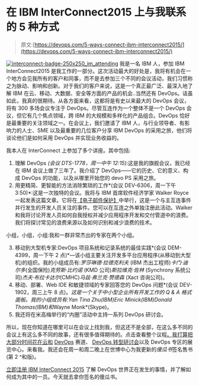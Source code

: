 # 在 IBM InterConnect2015 上与我联系的 5 种方式

> 原文:[https://devops.com/5-ways-connect-ibm-interconnect2015/](https://devops.com/5-ways-connect-ibm-interconnect2015/)

[![interconnect-badge-250x250_im_attending](../Images/44177f9237ad4638de91396dbe443c64.png)](https://devops.com/wp-content/uploads/2015/02/interconnect-badge-250x250_im_attending.jpg) 我是一名 IBM 人，参加 IBM InterConnect2015 是我工作的一部分。这次活动最大的好处是，我将有机会在一个地方会见我所有的客户和同事，而不是去参加三个不同的会议活动，我们习惯称之为脉动、影响和创新。对于我们的客户来说，这是一个真正最广泛、最深入地了解 IBM 在云、移动、大数据、安全等方面的产品的机会..当然还有 DevOps。话虽如此，我真的很期待。从各方面来看，这都将是有史以来最大的 DevOps 会议，将有 300 多场会议专注于 DevOps。尽管互连作为一个整体不是一个 DevOps 会议，但它有几个焦点领域，跨 IBM 的大规模和多样化的产品组合。DevOps 恰好是最重要的关注领域之一。在会议上，我们邀请了 IBM 人，与行业领导者、有影响力的人士、SME 以及最重要的几位客户分享 IBM DevOps 的采用之旅，他们将谈论他们是如何采用 DevOps 并实现业务收益的。

我本人在 InterConnect 上参加了多个讲座。其中包括:

1.  理解 DevOps *(会议 DTS-1778，周一中午 12:15)*:这是我的旗舰会议，我已经在 IBM 会议上做了三年了。我介绍了 DevOps——它的历史、它的意义、构成 DevOps 的功能，以及从哪里开始您的 devo PS 采用之旅。
2.  用更精简、更智能的方法消除繁琐的工作*(会议 DEV-6306，周一下午 3:50)*:这是一次独特的会议。我将与 IBM 首席软件经济学家 Walker Royce 一起发表这篇文章。它将在[【电子邮件保护】](/cdn-cgi/l/email-protection)中举行，这是一个与主互连事件并行发生的开发人员关注的事件。您可以在互连之外单独注册此活动。Walker 和我将讨论开发人员如何自我授权并减少应用程序开发和交付管道中的浪费。我们将探讨常见的浪费来源以及如何识别和减少浪费的技术。

小组，小组，小组:我和一群非常杰出的专家在两个小组。

3.  移动到大型机专家:DevOps 项目系统和记录系统的最佳实践*(会议 DEM-4399，周一下午 2 点)*—该小组主要关注开发多平台应用程序(从移动到大型机)的组织。我的小组成员有:*罗莎琳德·拉德克利夫* (IBM 杰出工程师)*卡门·迪尔多*(全国保险)*克劳斯·比约诺* (KMD 公司)*斯拉维克·佐林* (Synchrony 系统公司)*杰夫·布拉卡达尔*(CMHC)*马兹·弗兰克·赞德森* (Xact 咨询公司)。
4.  移动、部署、Web IDE 和敏捷领域的专家回答您的 DevOps 问题*(会议 DEV-1902，周三上午 8 点)。*这是一个关于中小型企业所有开发工作的 Q & A 格式面板。我的小组成员有:*Yan Tina Zhu*(IBM)*Eric Minick*(IBM)*Donald Thomas*(IBM)和*Wayne Monk*(Skype)。
5.  我还将在米高梅举行的“内圈”活动中主持一系列 DevOps 研讨会。

所以，现在你知道在哪里可以在会议上找到我，但这还不是全部，在这么多不同的会议上有这么多不同的故事，还有很多值得期待的。点击查看整个议程[。我打算把大部分时间花在云和](https://www.ibm.com/cloud-computing/us/en/interconnect/agenda/) [DevOps](http://www.slideshare.net/sp2010/ibmdevops-featuredsessionsatinterconnect2015) 赛道、 [DevOps 转型研讨会](http://www.slideshare.net/sp2010/ibmdevops-workshopsatinterconnect2015)以及 DevOps 专区的展览中心。来看我。我还会在周一和周二晚上在世博中心为我更新的*傻瓜书*签名售书(第 2 ^和版)。

[立即注册 IBM InterConnect 2015](https://www.ibm.com/cloud-computing/us/en/interconnect/register/) 了解 DevOps 世界正在发生的事情，并了解如何成为其中的一员。今天就去拿你签名的傻瓜书。